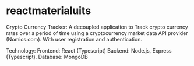# reactmaterialuits
Crypto Currency Tracker: 
A decoupled application to Track crypto currency rates over a period of time using a cryptocurrency market data API provider (Nomics.com). With user registration and authentication.

Technology: 
Frontend: React (Typescript)
Backend: Node.js,  Express (Typescript).
Database: MongoDB 
